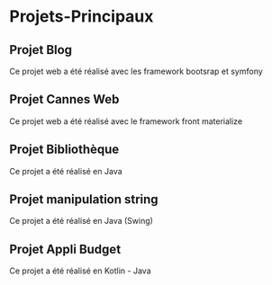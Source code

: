 # Projets-Principaux

## Projet Blog

Ce projet web a été réalisé avec les framework bootsrap et symfony



## Projet Cannes Web

Ce projet web a été réalisé avec le framework front materialize



## Projet Bibliothèque

Ce projet a été réalisé en Java



## Projet manipulation string

Ce projet a été réalisé en Java (Swing)



## Projet Appli Budget

Ce projet a été réalisé en Kotlin - Java

